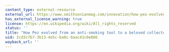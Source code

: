 ```yaml
---
content_type: external-resource
external_url: https://www.smithsonianmag.com/innovation/how-pez-evolved-from-anti-smoking-tool-to-beloved-collectors-item-180976545/
has_external_license_warning: true
license: https://en.wikipedia.org/wiki/All_rights_reserved
status: ''
title: "How Pez evolved from an anti-smoking tool to a beloved collector\u2019s item"
uid: 2cd3c7b7-3b13-4e5c-ba0c-baac41c0e866
wayback_url: ''
---
```

